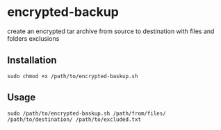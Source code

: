 # encrypted-backup
create an encrypted tar archive from source to destination with files and folders exclusions 

## Installation
`sudo chmod +x /path/to/encrypted-baskup.sh`

## Usage
`sudo /path/to/encrypted-baskup.sh /path/from/files/ /path/to/destination/ /path/to/excluded.txt`
